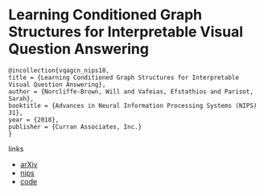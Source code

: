 # Learning Conditioned Graph Structures for Interpretable Visual Question Answering

```
@incollection{vqagcn_nips18,
title = {Learning Conditioned Graph Structures for Interpretable Visual Question Answering},
author = {Norcliffe-Brown, Will and Vafeias, Efstathios and Parisot, Sarah},
booktitle = {Advances in Neural Information Processing Systems (NIPS) 31},
year = {2018},
publisher = {Curran Associates, Inc.}
}
```

links
- [arXiv](https://arxiv.org/abs/1806.07243)
- [nips](https://nips.cc/Conferences/2018/Schedule?showEvent=11797)
- [code](https://github.com/aimbrain/vqa-project)
